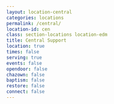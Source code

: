 ```yaml
---
layout: location-central
categories: locations
permalink: /central/
location-id: cen
class: section-locations location-edm
title: Central Support
location: true
times: false
serving: true
events: false
opendoor: false
chazown: false
baptism: false
restore: false
connect: false
---
```

